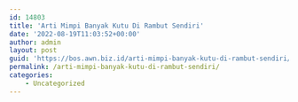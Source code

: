 ```yaml
---
id: 14803
title: 'Arti Mimpi Banyak Kutu Di Rambut Sendiri'
date: '2022-08-19T11:03:52+00:00'
author: admin
layout: post
guid: 'https://bos.awn.biz.id/arti-mimpi-banyak-kutu-di-rambut-sendiri/'
permalink: /arti-mimpi-banyak-kutu-di-rambut-sendiri/
categories:
    - Uncategorized
---
```


